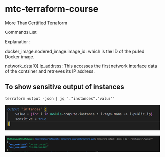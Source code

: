 # mtc-terraform-course
More Than Certified Terraform

Commands List

Explanation:

docker_image.nodered_image.image_id: which is the ID of the pulled Docker image.

network_data[0].ip_address: This accesses the first network interface data of the container and retrieves its IP address.

## To show sensitive output of instances

```
terraform output -json | jq '."instances"."value"'
```
![alt text](image-1.png)

![alt text](image.png)